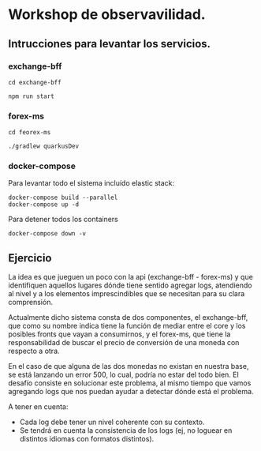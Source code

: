 # Workshop de observavilidad.

## Intrucciones para levantar los servicios.

### exchange-bff

```
cd exchange-bff
```
```
npm run start
```

### forex-ms

```
cd feorex-ms
```
```
./gradlew quarkusDev
```

### docker-compose

Para levantar todo el sistema incluído elastic stack:
```
docker-compose build --parallel
docker-compose up -d
```

Para detener todos los containers 
```
docker-compose down -v
```

## Ejercicio

La idea es que jueguen un poco con la api (exchange-bff - forex-ms) y que identifiquen aquellos lugares dónde tiene sentido agregar logs, atendiendo al nivel y a los elementos imprescindibles que se necesitan para su clara comprensión.

Actualmente dicho sistema consta de dos componentes, el exchange-bff, que como su nombre indica tiene la función de mediar entre el core y los posibles fronts que vayan a consumirnos, y el forex-ms, que tiene la responsabilidad de buscar el precio de conversión de una moneda con respecto a otra. 

En el caso de que alguna de las dos monedas no existan en nuestra base, se está lanzando un error 500, lo cual, podría no estar del todo bien. El desafío consiste en solucionar este problema, al mismo tiempo que vamos agregando logs que nos puedan ayudar a detectar dónde está el problema.

A tener en cuenta:

* Cada log debe tener un nivel coherente con su contexto.
* Se tendrá en cuenta la consistencia de los logs (ej, no loguear en distintos idiomas con formatos distintos).

